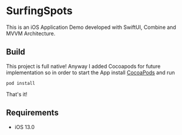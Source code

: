 # SurfingSpots
This is an iOS Application Demo developed with SwiftUI, Combine and MVVM Architecture.

## Build

This project is full native!
Anyway I added Cocoapods for future implementation so in order to start the App install [CocoaPods](http://cocoapods.org/) and run

```
pod install
```

That's it!

## Requirements

- iOS 13.0
